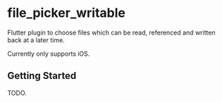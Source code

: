 # file_picker_writable

Flutter plugin to choose files which can be read, referenced and written back at a
  later time.

Currently only supports iOS.

## Getting Started

TODO.
